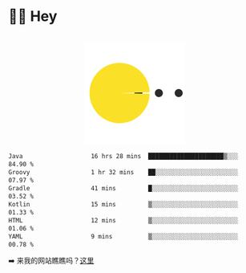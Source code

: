 
# 👋🏻 Hey
<div align="center">
	<br>
	<img src="https://raw.githubusercontent.com/Aniket965/Aniket965/master/pacman.svg?sanitize=true" width="200" height="200">
	<br>
</div>

<!--START_SECTION:waka-->

```text
Java                   16 hrs 28 mins  █████████████████████▒░░░   84.90 %
Groovy                 1 hr 32 mins    ██░░░░░░░░░░░░░░░░░░░░░░░   07.97 %
Gradle                 41 mins         █░░░░░░░░░░░░░░░░░░░░░░░░   03.52 %
Kotlin                 15 mins         ▒░░░░░░░░░░░░░░░░░░░░░░░░   01.33 %
HTML                   12 mins         ▒░░░░░░░░░░░░░░░░░░░░░░░░   01.06 %
YAML                   9 mins          ▒░░░░░░░░░░░░░░░░░░░░░░░░   00.78 %
```

<!--END_SECTION:waka-->

 ➡️  来我的网站瞧瞧吗？[这里](https://www.shaolongfei.com)
